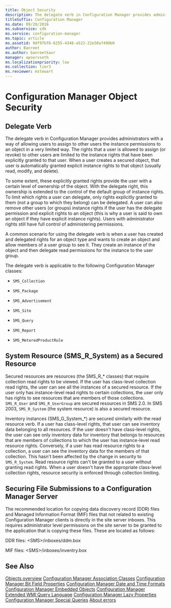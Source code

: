 ```yaml
---
title: Object Security
description: The delegate verb in Configuration Manager provides administrators with a way of allowing users to assign to other users the instance permissions to an object in a very limited way.
titleSuffix: Configuration Manager
ms.date: 09/20/2016
ms.subservice: sdk
ms.service: configuration-manager
ms.topic: article
ms.assetid: 9df97bf6-6255-4348-a522-22e50af490b0
author: Banreet
ms.author: banreetkaur
manager: apoorvseth
ms.localizationpriority: low
ms.collection: tier3
ms.reviewer: mstewart
---
```

# Configuration Manager Object Security

## Delegate Verb
 The delegate verb in Configuration Manager provides administrators with a way of allowing users to assign to other users the instance permissions to an object in a very limited way. The rights that a user is allowed to assign (or revoke) to other users are limited to the instance rights that have been explicitly granted to that user. When a user creates a secured object, that user is automatically granted explicit instance rights to that object (usually read, modify, and delete).

 To some extent, these explicitly granted rights provide the user with a certain level of ownership of the object. With the delegate right, this ownership is extended to the control of the default group of instance rights. To limit which rights a user can delegate, only rights explicitly granted to them (not a group to which they belong) can be delegated. A user can also remove other users (or groups) instance rights if the user has the delegate permission and explicit rights to an object (this is why a user is said to own an object if they have explicit instance rights). Users with administrator rights still have full control of administering permissions.

 A common scenario for using the delegate verb is when a user has created and delegated rights for an object type and wants to create an object and allow members of a user group to see it. They create an instance of the object and then delegate read permissions for the instance to the user group.

 The delegate verb is applicable to the following Configuration Manager classes:

-   `SMS_Collection`

-   `SMS_Package`

-   `SMS_Advertisement`

-   `SMS_Site`

-   `SMS_Query`

-   `SMS_Report`

-   `SMS_MeteredProductRule`

## System Resource (SMS_R_System) as a Secured Resource
 Secured resources are resources (the SMS_R_* classes) that require collection read rights to be viewed. If the user has class-level collection read rights, the user can see all the instances of a secured resource. If the user only has instance-level read rights to certain collections, the user only has rights to see resources that are members of those collections. `SMS_R_User` and `SMS_R_UserGroup` are secured resources in SMS 2.0. In SMS 2003, `SMS_R_System` (the system resource) is also a secured resource.

 Inventory instances (SMS_G_System_*) are secured similarly with the read resource verb. If a user has class-level rights, that user can see inventory data belonging to all resources. If the user doesn't have class-level rights, the user can see only inventory data for inventory that belongs to resources that are members of collections to which the user has instance-level read resource rights. Conversely, if a user has read resource rights to a collection, a user can see the inventory data for the members of that collection. This hasn't been affected by the change in security to `SMS_R_System`. Read resource rights can't be granted to a user without granting read rights. When a user doesn't have the appropriate class-level collection rights, resource security is enforced through collection limiting.

## Securing File Submissions to a Configuration Manager Server
 The recommended location for copying data discovery record (DDR) files and Managed Information Format (MIF) files that not related to existing Configuration Manager clients is directly in the site server inboxes. This requires administrator level permissions on the site server to be granted to the application that is  copying these files. These are located as follows:

 DDR files: \<SMS>/inboxes/ddm.box

 MIF files: \<SMS>/inboxes/inventry.box

## See Also
 [Objects overview](configuration-manager-objects-overview.md)
 [Configuration Manager Association Classes](../../../develop/core/understand/association-classes.md)
 [Configuration Manager Bit Field Properties](../../../develop/core/understand/configuration-manager-bit-field-properties.md)
 [Configuration Manager Date and Time Formats](../../../develop/core/understand/date-and-time-formats.md)
 [Configuration Manager Embedded Objects](../../../develop/core/understand/embedded-objects.md)
 [Configuration Manager Extended WMI Query Language](../../../develop/core/understand/extended-wmi-query-language.md)
 [Configuration Manager Lazy Properties](../../../develop/core/understand/configuration-manager-lazy-properties.md)
 [Configuration Manager Special Queries](../../../develop/core/understand/special-queries.md)
 [About errors](about-configuration-manager-errors.md)
